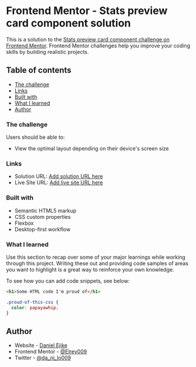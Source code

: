 # Frontend Mentor - Stats preview card component solution

This is a solution to the [Stats preview card component challenge on Frontend Mentor](https://www.frontendmentor.io/challenges/stats-preview-card-component-8JqbgoU62). Frontend Mentor challenges help you improve your coding skills by building realistic projects.

## Table of contents

- [The challenge](#the-challenge)
- [Links](#links)
- [Built with](#built-with)
- [What I learned](#what-i-learned)
- [Author](#author)

### The challenge

Users should be able to:

- View the optimal layout depending on their device's screen size

### Links

- Solution URL: [Add solution URL here](https://github.com/Elrey009/stat-preview-card)
- Live Site URL: [Add live site URL here](https://stat-preview-card-phi.vercel.app/)

### Built with

- Semantic HTML5 markup
- CSS custom properties
- Flexbox
- Desktop-first workflow

### What I learned

Use this section to recap over some of your major learnings while working through this project. Writing these out and providing code samples of areas you want to highlight is a great way to reinforce your own knowledge.

To see how you can add code snippets, see below:

```html
<h1>Some HTML code I'm proud of</h1>
```

```css
.proud-of-this-css {
  color: papayawhip;
}
```

## Author

- Website - [Daniel Ejike](https://www.your-site.com)
- Frontend Mentor - [@Elrey009](https://www.frontendmentor.io/solutions/responsive-stats-preview-card-RAO_EwR0PO)
- Twitter - [@da_ni_lo009](https://twitter.com/da_ni_lo009)

